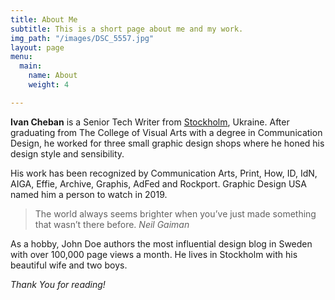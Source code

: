 ```yaml
---
title: About Me
subtitle: This is a short page about me and my work.
img_path: "/images/DSC_5557.jpg"
layout: page
menu:
  main:
    name: About
    weight: 4

---
```

**Ivan Cheban** is a Senior Tech Writer from [Stockholm](https://en.wikipedia.org/wiki/Kyiv "Kyiv"), Ukraine. After graduating from The College of Visual Arts with a degree in Communication Design, he worked for three small graphic design shops where he honed his design style and sensibility.

His work has been recognized by Communication Arts, Print, How, ID, IdN, AIGA, Effie, Archive, Graphis, AdFed and Rockport. Graphic Design USA named him a person to watch in 2019.

> The world always seems brighter when you’ve just made something that wasn’t there before. <cite>Neil Gaiman</cite>

As a hobby, John Doe authors the most influential design blog in Sweden with over 100,000 page views a month. He lives in Stockholm with his beautiful wife and two boys.

_Thank You for reading!_
